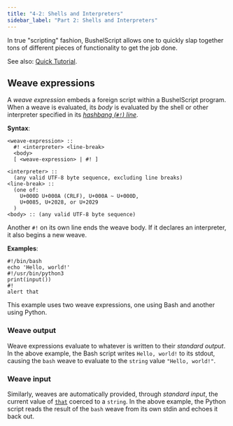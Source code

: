 ```yaml
---
title: "4-2: Shells and Interpreters"
sidebar_label: "Part 2: Shells and Interpreters"
---
```


In true "scripting" fashion, BushelScript allows one to quickly slap together tons of different pieces of functionality to get the job done.

See also: [Quick Tutorial](../tutorial/shells-and-interpreters).

## Weave expressions

A _weave expression_ embeds a foreign script within a BushelScript program. When a weave is evaluated, its _body_ is evaluated by the shell or other interpreter specified in its [_hashbang (`#!`) line_](https://en.wikipedia.org/wiki/Shebang_(Unix)).

**Syntax**:

    <weave-expression> ::
      #! <interpreter> <line-break>
      <body>
      [ <weave-expression> | #! ]
    
    <interpreter> ::
      (any valid UTF-8 byte sequence, excluding line breaks)
    <line-break> ::
      (one of:
        U+000D U+000A (CRLF), U+000A ~ U+000D,
        U+0085, U+2028, or U+2029
      )
    <body> :: (any valid UTF-8 byte sequence)

Another `#!` on its own line ends the weave body. If it declares an interpreter, it also begins a new weave.

**Examples**:

```
#!/bin/bash
echo 'Hello, world!'
#!/usr/bin/python3
print(input())
#!
alert that
```

This example uses two weave expressions, one using Bash and another using Python.

### Weave output

Weave expressions evaluate to whatever is written to their _standard output_. In the above example, the Bash script writes `Hello, world!` to its stdout, causing the `bash` weave to evaluate to the `string` value `"Hello, world!"`.

### Weave input

Similarly, weaves are automatically provided, through _standard input_, the current value of [`that`](data-flow#anonymous) coerced to a `string`. In the above example, the Python script reads the result of the `bash` weave from its own stdin and echoes it back out.

